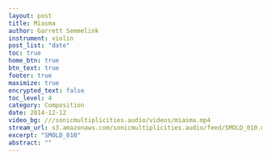 ```yaml
---
layout: post
title: Miasma
author: Garrett Semmelink
instrument: violin
post_list: "date"
toc: true
home_btn: true
btn_text: true
footer: true
maximize: true
encrypted_text: false
toc_level: 4
category: Composition
date: 2014-12-12
video_bg: ///sonicmultiplicities.audio/videos/miasma.mp4
stream_url: s3.amazonaws.com/sonicmultiplicities.audio/feed/SMOLD_010.mp3
excerpt: "SMOLD_010"
abstract: ""
---
```

